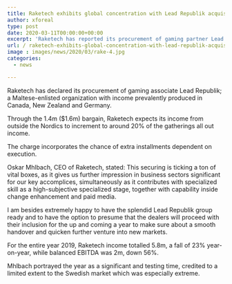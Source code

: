 ```yaml
---
title: Raketech exhibits global concentration with Lead Republik acquisition
author: xforeal 
type: post
date: 2020-03-11T00:00:00+00:00
excerpt: 'Raketech has reported its procurement of gaming partner Lead Republik; a Maltese-enrolled organization with income prevalently created in Canada, New Zealand and Germany '
url: / raketech-exhibits-global-concentration-with-lead-republik-acquisition/
image : images/news/2020/03/rake-4.jpg
categories:
  - news

---
```

Raketech has declared its procurement of gaming associate Lead Republik; a Maltese-enlisted organization with income prevalently produced in Canada, New Zealand and Germany. 

Through the 1.4m ($1.6m) bargain, Raketech expects its income from outside the Nordics to increment to around 20&percnt; of the gatherings all out income. 

The charge incorporates the chance of extra installments dependent on execution. 

Oskar Mhlbach, CEO of Raketech, stated: This securing is ticking a ton of vital boxes, as it gives us further impression in business sectors significant for our key accomplices, simultaneously as it contributes with specialized skill as a high-subjective specialized stage, together with capability inside change enhancement and paid media. 

I am besides extremely happy to have the splendid Lead Republik group ready and to have the option to presume that the dealers will proceed with their inclusion for the up and coming a year to make sure about a smooth handover and quicken further venture into new markets. 

For the entire year 2019, Raketech income totalled 5.8m, a fall of 23&percnt; year-on-year, while balanced EBITDA was 2m, down 56&percnt;. 

Mhlbach portrayed the year as a significant and testing time, credited to a limited extent to the Swedish market which was especially extreme.